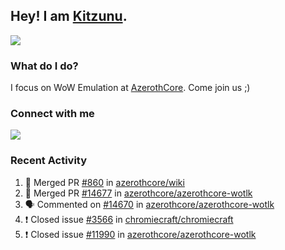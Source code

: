 ## Hey! I am [Kitzunu](https://Github.com/Kitzunu).

<!--<a href="https://github-readme-stats.kitzunu.vercel.app/api?username=Kitzunu&show_icons=true&theme=dark">
  <img align="center" src="https://github-readme-stats.kitzunu.vercel.app/api?username=Kitzunu&show_icons=true&theme=dark" />
</a>-->
<a href="https://github-readme-stats.kitzunu.vercel.app/api?username=Kitzunu&show_icons=true&theme=dark">
  <img align="center" src="https://github-readme-stats.vercel.app/api/top-langs/?username=Kitzunu&layout=compact&theme=dark" />
</a>

### What do I do?

I focus on WoW Emulation at [AzerothCore](https://Github.com/AzerothCore). Come join us ;)

### Connect with me
[![](https://img.shields.io/badge/AzerothCore%20Discord-Connect%20with%20me!-green)](https://discord.com/invite/gkt4y2x)

### Recent Activity

<!--START_SECTION:activity-->
1. 🎉 Merged PR [#860](https://github.com/azerothcore/wiki/pull/860) in [azerothcore/wiki](https://github.com/azerothcore/wiki)
2. 🎉 Merged PR [#14677](https://github.com/azerothcore/azerothcore-wotlk/pull/14677) in [azerothcore/azerothcore-wotlk](https://github.com/azerothcore/azerothcore-wotlk)
3. 🗣 Commented on [#14670](https://github.com/azerothcore/azerothcore-wotlk/issues/14670) in [azerothcore/azerothcore-wotlk](https://github.com/azerothcore/azerothcore-wotlk)
4. ❗️ Closed issue [#3566](https://github.com/chromiecraft/chromiecraft/issues/3566) in [chromiecraft/chromiecraft](https://github.com/chromiecraft/chromiecraft)
5. ❗️ Closed issue [#11990](https://github.com/azerothcore/azerothcore-wotlk/issues/11990) in [azerothcore/azerothcore-wotlk](https://github.com/azerothcore/azerothcore-wotlk)
<!--END_SECTION:activity-->
